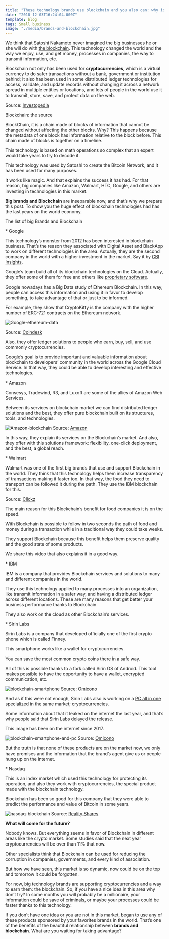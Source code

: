 ```yaml
---
title: "These technology brands use blockchain and you also can: why is it?"
date: "2018-12-03T16:24:04.000Z"
template: blog
tags: Small business
image: "./media/brands-and-blockchain.jpg"
---
```



We think that Satoshi Nakamoto never imagined the big businesses he or she will do with [the blockchain](https://en.wikipedia.org/wiki/Blockchain). This technology changed the world and the way we enjoy, use, and get money, processes in companies, the way to transmit information, etc. 

Blockchain not only has been used for **cryptocurrencies**, which is a virtual currency to do safer transactions without a bank, government or institution behind;  It also has been used in some distributed ledger technologies for access, validate, and update records without changing it across a network spread in multiple entities or locations, and lots of people in the world use it to transmit, store, save, and protect data on the web.

Source: [Investopedia](https://www.investopedia.com/terms/d/distributed-ledger-technology-dlt.asp)


<title-2>Blockchain: the source</title-2>

BlockChain, it is a chain made of blocks of information that cannot be changed without affecting the other blocks. Why? This happens because the metadata of one block has information relative to the block before. This chain made of blocks is together on a timeline.

This technology is based on math operations so complex that an expert would take years to try to decode it.

This technology was used by Satoshi to create the Bitcoin Network, and it has been used for many purposes.

It works like magic. And that explains the success it has had. For that reason, big companies like Amazon, Walmart, HTC, Google, and others are investing in technologies in this market. 

**Big brands and Blockchain** are inseparable now, and that’s why we prepare this post. To show you the huge effect of blockchain technologies had has the last years on the world economy.


<title-2>The list of big Brands and Blockchain</title2>

<title-3>* Google</title3>

This technology’s monster from 2012 has been interested in blockchain business. That’s the reason they associated with Digital Asset and BlackApp to work on different technologies in the area. Actually, they are the second company in the world with a higher investment in the market. Say it by [CBI Insights](https://www.cbinsights.com/research/report/blockchain-trends-opportunities/). 

Google’s team build all of its blockchain technologies on the Cloud. Actually, they offer some of them for free and others like [proprietary software](https://cobuildlab.com/blog/software-open-source-vs-proprietary-software/). 

Google nowadays has a Big Data study of Ethereum Blockchain. In this way, people can access this information and using it in favor to develop something, to take advantage of that or just to be informed. 

For example, they show that CryptoKitty is the company with the higher number of ERC-721 contracts on the Ethereum network. 


![Google-ethereum-data](media/google-data-ethereum-image.png)

Source: [Coindesk](https://www.coindesk.com/google-now-provides-a-big-data-view-of-the-ethereum-blockchain)

Also, they offer ledger solutions to people who earn, buy, sell, and use commonly cryptocurrencies. 

Google’s goal is to provide important and valuable information about blockchain to developers’ community in the world across the Google Cloud Service. In that way, they could be able to develop interesting and effective technologies.

<title-3>* Amazon</title3>

Consesys, Tradewind, R3, and Luxoft are some of the allies of Amazon Web Services. 

Between its services on blockchain market we can find distributed ledger solutions and the best, they offer pure blockchain built on its structures, tools, and technologies. 

![Amazon-blockchain](media/amazon-blockchain.png)
Source: [Amazon](https://aws.amazon.com/es/partners/blockchain/#)

In this way, they explain its services on the Blockchain’s market. And also, they offer with this solutions framework: flexibility, one-click deployment, and the best, a global reach. 

<title-3>* Walmart</title3>

Walmart was one of the first big brands that use and support Blockchain in the world. 
They think that this technology helps them increase transparency of transactions making it faster too. In that way, the food they need to transport can be followed it during the path. They use the IBM blockchain for this. 

Source: [Clickz](https://www.clickz.com/brands-blockchain/209093/)

The main reason for this Blockchain’s benefit for food companies it is on the speed. 

With Blockchain is possible to follow in two seconds the path of food and money during a transaction while in a traditional way they could take weeks. 

They support Blockchain because this benefit helps them preserve quality and the good state of some products. 

We share this video that also explains it in a good way.

<youtube-video id="SV0KXBxSoio"></youtube-video>

<title-3>* IBM</title3>

IBM is a company that provides Blockchain services and solutions to many and different companies in the world. 

They use this technology applied to many processes into an organization, like transmit information in a safer way, and having a distributed ledger across different locations. These are many reasons that get better your business performance thanks to Blockchain.  


They also work on the cloud as other Blockchain’s services.

<title-3>* Sirin Labs</title3>

Sirin Labs is a company that developed officially one of the first crypto phone which is called Finney. 

This smartphone works like a wallet for cryptocurrencies.

You can save the most common crypto coins there in a safe way. 

All of this is possible thanks to a fork called Sirin OS of Android. This tool makes possible to have the opportunity to have a wallet, encrypted communication, etc.

![blockchain-smartphone](media/finney.jpg)
Source: [Omicono](https://omicrono.elespanol.com/2018/04/primer-telefono-con-blockchain/)

And as if this were not enough, Sirin Labs also is working on a [PC all in one](https://medium.com/@ViktorCrypto/smartphone-and-pc-on-blockchain-sirin-labs-5080ee371d3f) specialized in the same market; cryptocurrencies. 

Some information about that it leaked on the internet the last year, and that’s why people said that Sirin Labs delayed the release. 

This image has been on the internet since 2017. 

![blockchain-smartphone-and-pc](media/finney-and-pc.jpg)
Source: [Omicono](https://omicrono.elespanol.com/2018/04/primer-telefono-con-blockchain/)

But the truth is that none of these products are on the market now, we only have promises and the information that the brand’s agent give us or people hung up on the internet.

<title-3>* Nasdaq</title3>

This is an index market which used this technology for protecting its operation, and also they work with cryptocurrencies, the special product made with the blockchain technology. 

Blockchain has been so good for this company that they were able to predict the performance and value of Bitcoin in some years.

![nasdaq-blockchain](media/nasdaq-blockchain.jpg)
Source: [Reality Shares](https://twitter.com/realityshares?lang=en)    


**What will come for the future?** 


Nobody knows. But everything seems in favor of Blockchain in different areas like the crypto market. Some studies said that the next year cryptocurrencies will be over than 11% that now. 

Other specialists think that Blockchain can be used for reducing the corruption in companies, governments, and every kind of association. 

But how we have seen, this market is so dynamic, now could be on the top and tomorrow it could be forgotten.

For now, big technology brands are supporting cryptocurrencies and a way to earn them: the blockchain. So, if you have a nice idea in this area why don’t try? In some months you will probably be a millionaire, your information could be save of criminals, or maybe your processes could be faster thanks to this technology. 

If you don’t have one idea or you are not in this market, began to use any of these products sponsored by your favorites brands in the world. That’s one of the benefits of the beautiful relationship between **brands and blockchain**. What are you waiting for taking advantage?

